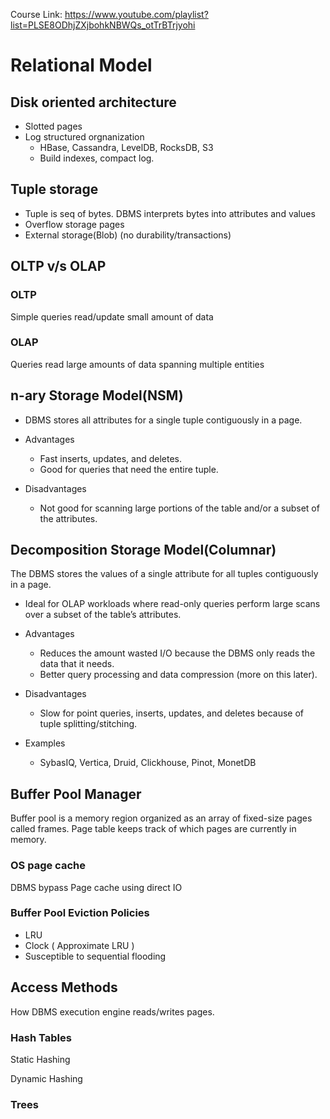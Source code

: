 Course Link: https://www.youtube.com/playlist?list=PLSE8ODhjZXjbohkNBWQs_otTrBTrjyohi


# Relational Model #

## Disk oriented architecture ##
 - Slotted pages
 - Log structured orgnanization
   - HBase, Cassandra, LevelDB, RocksDB, S3
   - Build indexes, compact log.

## Tuple storage ##
  - Tuple is seq of bytes. DBMS interprets bytes into attributes and values
  - Overflow storage pages
  - External storage(Blob) (no durability/transactions)

## OLTP v/s OLAP ##
### OLTP  ###
Simple queries read/update small amount of data
### OLAP ###
Queries read large amounts of data spanning multiple entities

## n-ary Storage Model(NSM) ##
-  DBMS stores all attributes for a single tuple contiguously in a page.

* Advantages
   * Fast inserts, updates, and deletes.
   * Good for queries that need the entire tuple.

* Disadvantages
   * Not good for scanning large portions of the table and/or a subset of the attributes.

## Decomposition Storage Model(Columnar) ##
The DBMS stores the values of a single attribute for all tuples contiguously in a page.
   * Ideal for OLAP workloads where read-only queries perform large scans over a subset of the table’s attributes.

* Advantages
  * Reduces the amount wasted I/O because the DBMS only reads the data that it needs.
  * Better query processing and data compression (more on this later).
* Disadvantages
  * Slow for point queries, inserts, updates, and deletes because of tuple splitting/stitching.

* Examples
  * SybasIQ, Vertica, Druid, Clickhouse, Pinot, MonetDB

## Buffer Pool Manager ##
Buffer pool is a memory region organized as an array of fixed-size pages called frames.
Page table keeps track of which pages are currently in memory.

### OS page cache
DBMS bypass Page cache using direct IO

###  Buffer Pool Eviction Policies
- LRU
- Clock ( Approximate LRU )
- Susceptible to sequential flooding

## Access Methods
How DBMS execution engine reads/writes pages.

###  Hash Tables

Static Hashing

Dynamic Hashing

### Trees
